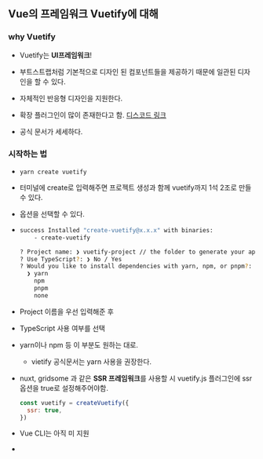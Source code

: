 ## Vue의 프레임워크 Vuetify에 대해

### why Vuetify

- Vuetify는 **UI프레임워크**!

- 부트스트랩처럼 기본적으로 디자인 된 컴포넌트들을 제공하기 때문에 일관된 디자인을 할 수 있다.

- 자체적인 반응형 디자인을 지원한다.

- 확장 플러그인이 많이 존재한다고 함.     [디스코드 링크](https://community.vuetifyjs.com/)

- 공식 문서가 세세하다.

### 시작하는 법

- `yarn create vuetify`

- 터미널에 create로 입력해주면 프로젝트 생성과 함께 vuetify까지 1석 2조로 만들 수 있다. 

- 옵션을 선택할 수 있다.

- ```bash
  success Installed "create-vuetify@x.x.x" with binaries:
      - create-vuetify
  
  ? Project name: ❯ vuetify-project // the folder to generate your application
  ? Use TypeScript?: ❯ No / Yes
  ? Would you like to install dependencies with yarn, npm, or pnpm?:
    ❯ yarn
      npm
      pnpm
      none
  ```

- Project 이름을 우선 입력해준 후 

- TypeScript 사용 여부를 선택

- yarn이나 npm 등 이 부분도 원하는 대로.
  
  - vietify 공식문서는 yarn 사용을 권장한다.

- nuxt, gridsome 과 같은 **SSR 프레임워크**를 사용할 시 vuetify.js 플러그인에 ssr 옵션을 true로 설정해주어야함.
  
  ```javascript
  const vuetify = createVuetify({
    ssr: true,
  })
  ```

- Vue CLI는 아직 미 지원

- 
